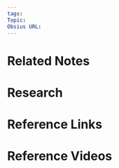 ```yaml
---
tags: 
Topic: 
Obsius URL:
---
```

# Related Notes

# Research

# Reference Links

# Reference Videos